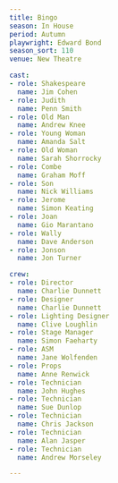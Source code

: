 ```yaml
---
title: Bingo
season: In House
period: Autumn
playwright: Edward Bond
season_sort: 110
venue: New Theatre

cast:
- role: Shakespeare
  name: Jim Cohen
- role: Judith
  name: Penn Smith
- role: Old Man
  name: Andrew Knee
- role: Young Woman
  name: Amanda Salt
- role: Old Woman
  name: Sarah Shorrocky
- role: Combe
  name: Graham Moff
- role: Son
  name: Nick Williams
- role: Jerome
  name: Simon Keating
- role: Joan
  name: Gio Marantano
- role: Wally
  name: Dave Anderson
- role: Jonson
  name: Jon Turner

crew:
- role: Director
  name: Charlie Dunnett
- role: Designer
  name: Charlie Dunnett
- role: Lighting Designer
  name: Clive Loughlin
- role: Stage Manager
  name: Simon Faeharty
- role: ASM
  name: Jane Wolfenden
- role: Props
  name: Anne Renwick
- role: Technician
  name: John Hughes
- role: Technician
  name: Sue Dunlop
- role: Technician
  name: Chris Jackson
- role: Technician
  name: Alan Jasper
- role: Technician
  name: Andrew Morseley

---
```


